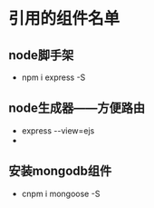 # 引用的组件名单

## node脚手架
* npm i express -S

## node生成器——方便路由
* express --view=ejs
* 
## 安装mongodb组件
* cnpm i mongoose -S
